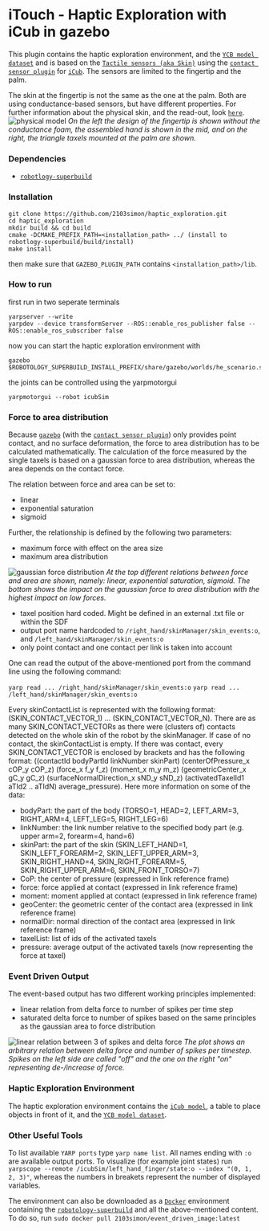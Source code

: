 # iTouch - Haptic Exploration with iCub in gazebo

This plugin contains the haptic exploration environment, and the [`YCB model dataset`](https://github.com/sea-bass/ycb-tools) and is based on the [`Tactile sensors (aka Skin)`](http://wiki.icub.org/wiki/Tactile_sensors_(aka_Skin)) using the [`contact sensor plugin`](http://gazebosim.org/tutorials?tut=contact_sensor) for [`iCub`](http://wiki.icub.org/wiki/Main_Page). The sensors are limited to the fingertip and the palm.

The skin at the fingertip is not the same as the one at the palm. Both are using conductance-based sensors, but have different properties. For further information about the physical skin, and the read-out, look [`here`](http://wiki.icub.org/images/c/cd/SkinTutorial.pdf).
![physical model](https://github.com/2103simon/haptic_exploration/blob/master/assets/sensor_physical_old.png)
*On the left the design of the fingertip is shown without the conductance foam, the assembled hand is shown in the mid, and on the right, the triangle taxels mounted at the palm are shown.*

### Dependencies

- [`robotlogy-superbuild`](https://github.com/robotology/robotology-superbuild)

### Installation

```
git clone https://github.com/2103simon/haptic_exploration.git
cd haptic_exploration
mkdir build && cd build
cmake -DCMAKE_PREFIX_PATH=<installation_path> ../ (install to robotlogy-superbuild/build/install)
make install
```

then make sure that `GAZEBO_PLUGIN_PATH` contains `<installation_path>/lib`.

### How to run

first run in two seperate terminals
```
yarpserver --write
yarpdev --device transformServer --ROS::enable_ros_publisher false --ROS::enable_ros_subscriber false
```

now you can start the haptic exploration environment with
```
gazebo $ROBOTOLOGY_SUPERBUILD_INSTALL_PREFIX/share/gazebo/worlds/he_scenario.sdf
```

the joints can be controlled using the yarpmotorgui
```
yarpmotorgui --robot icubSim
```

### Force to area distribution

Because [`gazebo`](http://gazebosim.org/) (with the [`contact sensor plugin`](http://gazebosim.org/tutorials?tut=contact_sensor)) only provides point contact, and no surface deformation, the force to area distribution has to be calculated mathematically. The calculation of the force measured by the single taxels is based on a gaussian force to area distribution, whereas the area depends on the contact force. 

The relation between force and area can be set to:
- linear 
- exponential saturation
- sigmoid

Further, the relationship is defined by the following two parameters:
- maximum force with effect on the area size
- maximum area distribution

![gaussian force distribution](https://github.com/2103simon/haptic_exploration/blob/master/assets/force_to_area_distr.png)
*At the top different relations between force and area are shown, namely: linear, exponential saturation, sigmoid. The bottom shows the impact on the gaussian force to area distribution with the highest impact on low forces.*

- taxel position hard coded. Might be defined in an external .txt file or within the SDF
- output port name hardcoded to `/right_hand/skinManager/skin_events:o`, and `/left_hand/skinManager/skin_events:o`
- only point contact and one contact per link is taken into account

One can read the output of the above-mentioned port from the command line using the following command:

`yarp read ... /right_hand/skinManager/skin_events:o`
`yarp read ... /left_hand/skinManager/skin_events:o`

Every skinContactList is represented with the following format: (SKIN_CONTACT_VECTOR_1) ... (SKIN_CONTACT_VECTOR_N). There are as many SKIN_CONTACT_VECTORs as there were (clusters of) contacts detected on the whole skin of the robot by the skinManager. If case of no contact, the skinContactList is empty. If there was contact, every SKIN_CONTACT_VECTOR is enclosed by brackets and has the following format: ((contactId bodyPartId linkNumber skinPart) (centerOfPressure_x cOP_y cOP_z) (force_x f_y f_z) (moment_x m_y m_z) (geometricCenter_x gC_y gC_z) (surfaceNormalDirection_x sND_y sND_z) (activatedTaxelId1 aTId2 .. aTIdN) average_pressure). Here more information on some of the data:
- bodyPart: the part of the body (TORSO=1, HEAD=2, LEFT_ARM=3, RIGHT_ARM=4, LEFT_LEG=5, RIGHT_LEG=6)
- linkNumber: the link number relative to the specified body part (e.g. upper arm=2, forearm=4, hand=6)
- skinPart: the part of the skin (SKIN_LEFT_HAND=1, SKIN_LEFT_FOREARM=2, SKIN_LEFT_UPPER_ARM=3, SKIN_RIGHT_HAND=4, SKIN_RIGHT_FOREARM=5, SKIN_RIGHT_UPPER_ARM=6, SKIN_FRONT_TORSO=7)
- CoP: the center of pressure (expressed in link reference frame)
- force: force applied at contact (expressed in link reference frame)
- moment: moment applied at contact (expressed in link reference frame)
- geoCenter: the geometric center of the contact area (expressed in link reference frame)
- normalDir: normal direction of the contact area (expressed in link reference frame)
- taxelList: list of ids of the activated taxels
- pressure: average output of the activated taxels (now representing the force at taxel)


### Event Driven Output

The event-based output has two different working principles implemented: 
- linear relation from delta force to number of spikes per time step
- saturated delta force to number of spikes based on the same principles as the gaussian area to force distribution

![linear relation between 3 of spikes and delta force](https://github.com/2103simon/haptic_exploration/blob/master/assets/spikes_lin.png)
*The plot shows an arbitrary relation between delta force and number of spikes per timestep. Spikes on the left side are called "off" and the one on the right "on" representing de-/increase of force.*


### Haptic Exploration Environment

The haptic exploration environment contains the [`iCub model`](https://github.com/robotology/icub-models), a table to place objects in front of it, and the [`YCB model dataset`](https://github.com/sea-bass/ycb-tools).


### Other Useful Tools

To list available `YARP ports` type `yarp name list`. All names ending with `:o` are available output ports. To visualize (for example joint states) run `yarpscope --remote /icubSim/left_hand_finger/state:o --index "(0, 1, 2, 3)"`, whereas the numbers in breakets represent the number of displayed variables.

The environment can also be downloaded as a [`Docker`](https://www.docker.com/) environment containing the [`robotology-superbuild`](https://github.com/robotology/robotology-superbuild) and all the above-mentioned content. To do so, run `sudo docker pull 2103simon/event_driven_image:latest` 
